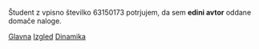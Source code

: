 Študent z vpisno številko 63150173 potrjujem, da sem __edini avtor__ oddane domače naloge.

[Glavna](https://rawgit.com/LucKvar/stroboskop/master/stroboskop.html)
[Izgled](https://rawgit.com/LucKvar/stroboskop/izgled/stroboskop.html)
[Dinamika](https://rawgit.com/LucKvar/stroboskop/dinamika/stroboskop.html)